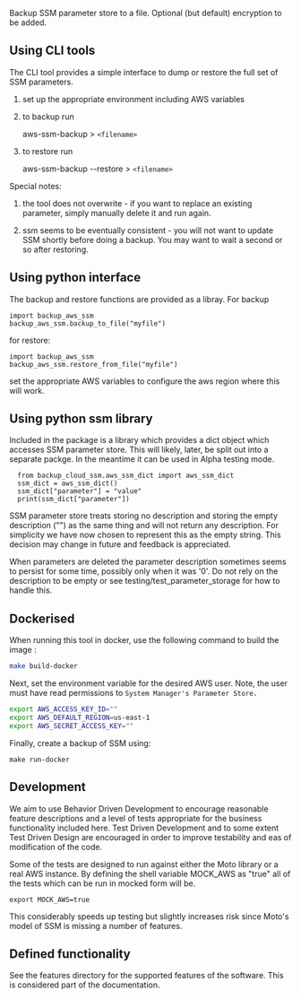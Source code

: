 Backup SSM parameter store to a file.  Optional (but default)
encryption to be added.

## Using CLI tools

The CLI tool provides a simple interface to dump or restore the full
set of SSM parameters.

1) set up the appropriate environment including AWS variables

2) to backup run

   aws-ssm-backup > `<filename>`

3) to restore run

   aws-ssm-backup --restore > `<filename>`

Special notes:

1) the tool does not overwrite - if you want to replace an existing
parameter, simply manually delete it and run again.

2) ssm seems to be eventually consistent - you will not want to update
SSM shortly before doing a backup.  You may want to wait a second or
so after restoring.

## Using python interface

The backup and restore functions are provided as a libray.  For backup

    import backup_aws_ssm
    backup_aws_ssm.backup_to_file("myfile")

for restore:

    import backup_aws_ssm
    backup_aws_ssm.restore_from_file("myfile")

set the appropriate AWS variables to configure the aws region where
this will work.

## Using python ssm library

Included in the package is a library which provides a dict object
which accesses SSM parameter store.  This will likely, later, be split out into a separate packge.  In the meantime it can be used in Alpha testing mode.

      from backup_cloud_ssm.aws_ssm_dict import aws_ssm_dict
      ssm_dict = aws_ssm_dict()
      ssm_dict["parameter"] = "value"
      print(ssm_dict["parameter"])

SSM parameter store treats storing no description and storing the
empty description ("") as the same thing and will not return any
description.  For simplicity we have now chosen to represent this as
the empty string.  This decision may change in future and feedback is
appreciated.

When parameters are deleted the parameter description sometimes seems
to persist for some time, possibly only when it was '0'.  Do not rely
on the description to be empty or see testing/test_parameter_storage
for how to handle this.

## Dockerised

When running this tool in docker, use the following command to build the image :

```sh
make build-docker
```

Next, set the environment variable for the desired AWS user. Note, the user must have read permissions to `System Manager's Parameter Store.`
```sh
export AWS_ACCESS_KEY_ID=""
export AWS_DEFAULT_REGION=us-east-1
export AWS_SECRET_ACCESS_KEY=""
```

Finally, create a backup of SSM using:
```
make run-docker
```

## Development

We aim to use Behavior Driven Development to encourage reasonable feature descriptions and a level of tests appropriate for the business functionality included here.  Test Driven Development and to some extent Test Driven Design are encouraged in order to improve testability and eas of modification of the code.

Some of the tests are designed to run against either the Moto library or a real AWS instance.  By defining the shell variable MOCK_AWS as "true" all of the tests which can be run in mocked form will be.  

    export MOCK_AWS=true

This considerably speeds up testing but slightly increases risk since Moto's model of SSM is missing a number of features.  

## Defined functionality

See the features directory for the supported features of the software.  This is considered part of the documentation. 
